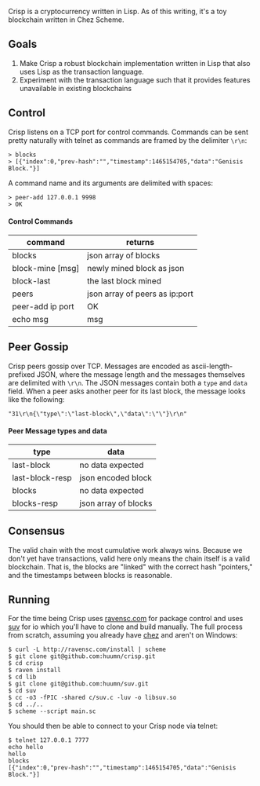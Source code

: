 Crisp is a cryptocurrency written in Lisp. As of this writing, it's a toy blockchain written in Chez Scheme. 

## Goals

1. Make Crisp a robust blockchain implementation written in Lisp that also uses Lisp as the transaction language.
2. Experiment with the transaction language such that it provides features unavailable in existing blockchains

## Control

Crisp listens on a TCP port for control commands. Commands can be sent pretty naturally with telnet as commands are framed by the delimiter `\r\n`:

```
> blocks
> [{"index":0,"prev-hash":"","timestamp":1465154705,"data":"Genisis Block."}]
```

A command name and its arguments are delimited with spaces:

```
> peer-add 127.0.0.1 9998
> OK
```

#### Control Commands
| command       | returns       |
| ------------- | ------------- |
| blocks        | json array of blocks |
| block-mine [msg] | newly mined block as json     |
| block-last | the last block mined |
| peers | json array of peers as ip:port |
| peer-add ip port | OK |
| echo msg | msg | 


## Peer Gossip

Crisp peers gossip over TCP. Messages are encoded as ascii-length-prefixed JSON, where the message length and the messages themselves are delimited with `\r\n`. The JSON messages contain both a `type` and `data` field. When a peer asks another peer for its last block, the message looks like the following:

```
"31\r\n{\"type\":\"last-block\",\"data\":\"\"}\r\n"
```

#### Peer Message types and data
| type | data |
| --- | --- |
|last-block| no data expected|
|last-block-resp | json encoded block |
|blocks | no data expected |
|blocks-resp | json array of blocks|

## Consensus

The valid chain with the most cumulative work always wins. Because we don't yet have transactions, valid here only means the chain itself is a valid blockchain. That is, the blocks are "linked" with the correct hash "pointers," and the timestamps between blocks is reasonable.

## Running

For the time being Crisp uses [ravensc.com](http://ravensc.com) for package control and uses [suv](http://github.com/huumn/suv) for io which you'll have to clone and build manually. The full process from scratch, assuming you already have [chez](https://github.com/cisco/ChezScheme) and aren't on Windows:

```
$ curl -L http://ravensc.com/install | scheme
$ git clone git@github.com:huumn/crisp.git
$ cd crisp
$ raven install
$ cd lib
$ git clone git@github.com:huumn/suv.git
$ cd suv 
$ cc -o3 -fPIC -shared c/suv.c -luv -o libsuv.so
$ cd ../..
$ scheme --script main.sc
```

You should then be able to connect to your Crisp node via telnet:
```
$ telnet 127.0.0.1 7777
echo hello
hello
blocks
[{"index":0,"prev-hash":"","timestamp":1465154705,"data":"Genisis Block."}]
```
